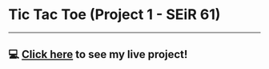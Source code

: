# Tic Tac Toe (Project 1 - SEiR 61)
---
## :computer: [Click here](https://titus-huang.github.io) to see my live project!
